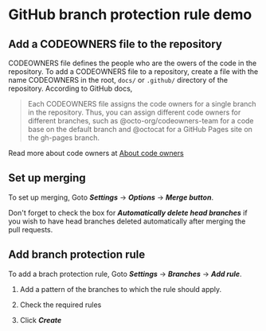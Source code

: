 # GitHub branch protection rule demo

## Add a CODEOWNERS file to the repository

CODEOWNERS file defines the people who are the owers of the code in the repository. To add a CODEOWNERS file to a repository, create a file with the name CODEOWNERS in the root, `docs/` or `.github/` directory of the repository. According to GitHub docs,

> Each CODEOWNERS file assigns the code owners for a single branch in the repository. Thus, you can assign different code owners for different branches, such as @octo-org/codeowners-team for a code base on the default branch and @octocat for a GitHub Pages site on the gh-pages branch.

Read more about code owners at [About code owners](https://docs.github.com/en/repositories/managing-your-repositorys-settings-and-features/customizing-your-repository/about-code-owners)

## Set up merging

To set up merging, Goto **_Settings_** -> **_Options_** -> **_Merge button_**.

Don't forget to check the box for **_Automatically delete head branches_** if you wish to have head branches deleted automatically after merging the pull requests.

## Add branch protection rule

To add a brach protection rule, Goto **_Settings_** -> **_Branches_** -> **_Add rule_**.

1. Add a pattern of the branches to which the rule should apply.

2. Check the required rules

3. Click **_Create_**
